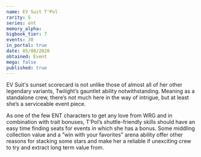 ```yaml
---
name: EV Suit T'Pol
rarity: 5
series: ent
memory_alpha:
bigbook_tier: 7
events: 30
in_portal: true
date: 05/08/2020
obtained: Event
mega: false
published: true
---
```


EV Suit's sunset scorecard is not unlike those of almost all of her other legendary variants, Twilight’s gauntlet ability notwithstanding. Meaning as a standalone crew, there’s not much here in the way of intrigue, but at least she’s a serviceable event piece.

As one of the few ENT characters to get any love from WRG and in combination with trait bonuses, T’Pol’s shuttle-friendly skills should have an easy time finding seats for events in which she has a bonus. Some middling collection value and a “win with your favorites” arena ability offer other reasons for stacking some stars and make her a reliable if unexciting crew to try and extract long term value from.
